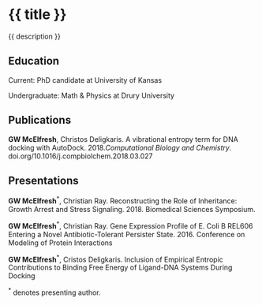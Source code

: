 <h1> {{ title }} </h1>
<p> {{ description }} </p>

## Education

Current: PhD candidate at University of Kansas

Undergraduate: Math & Physics at Drury University

## Publications

**GW McElfresh**, Christos Deligkaris. A vibrational entropy term for DNA docking with AutoDock. 2018.*Computational Biology and Chemistry*. doi.org/10.1016/j.compbiolchem.2018.03.027

## Presentations

**GW McElfresh**<sup>*</sup>, Christian Ray. Reconstructing the Role of Inheritance: Growth Arrest and Stress Signaling. 2018. Biomedical Sciences Symposium.

**GW McElfresh**<sup>*</sup>, Christian Ray. Gene Expression Profile of E. Coli B REL606 Entering a Novel Antibiotic-Tolerant Persister State. 2016. Conference on Modeling of Protein Interactions

**GW McElfresh**<sup>*</sup>, Cristos Deligkaris. Inclusion of Empirical Entropic Contributions to Binding Free Energy of Ligand-DNA Systems During Docking

<sup>*</sup> denotes presenting author.
